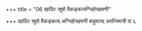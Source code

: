 +++
title = "06 खादिरः स्रुवो वैकङ्कत्यग्निहोत्रहवणी"

+++
खादिरः स्रुवो वैकङ्कत्य् अग्निहोत्रहवणी बाहुमात्र्य् अरत्निमात्री वा ६  
